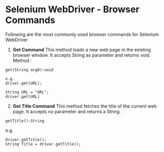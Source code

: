 # Selenium WebDriver - Browser Commands
Following are the most commonly used browser commands for Selenium WebDriver

1. **Get Command**
This method loads a new web page in the existing browser window. It accepts String as parameter and returns void.
Method :
```
get(String arg0):void
```


```
e.g.
driver.get(URL);

String URL = "URL";
driver.get(URL)
```
2. **Get Title Command**
This method fetches the title of the current web page. It accepts no parameter and returns a String.
```
getTitle():String
```
e.g.
```
driver.getTitle();
String Title = driver.getTitle();
```